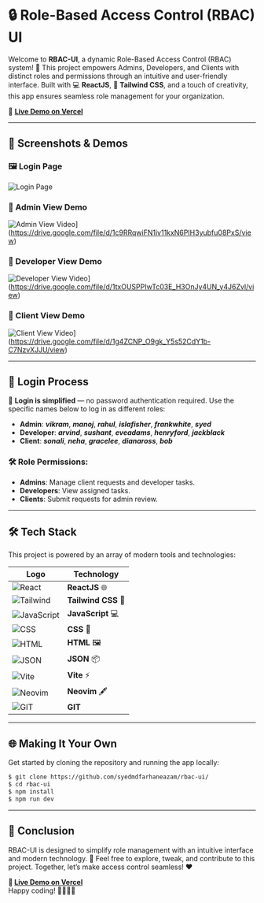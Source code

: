 # 🔒 Role-Based Access Control (RBAC) UI

Welcome to **RBAC-UI**, a dynamic Role-Based Access Control (RBAC) system! 🚀 This project empowers Admins, Developers, and Clients with distinct roles and permissions through an intuitive and user-friendly interface. Built with 💻 **ReactJS**, 🎨 **Tailwind CSS**, and a touch of creativity, this app ensures seamless role management for your organization.

🌟 **[Live Demo on Vercel](https://rbac-ui-silk.vercel.app/)**

---

## 📸 Screenshots & Demos

### 🖼️ Login Page
![Login Page](https://drive.google.com/uc?id=1EpwhJiGlg7LllrrAIGonWROh61RRgyzZ)

### 🎥 Admin View Demo
![Admin View Video](https://img.youtube.com/vi/1c9RRqwiFN1iv11kxN6PIH3yubfu08PxS/0.jpg)](https://drive.google.com/file/d/1c9RRqwiFN1iv11kxN6PIH3yubfu08PxS/view)

### 🎥 Developer View Demo
![Developer View Video](https://img.youtube.com/vi/1txOUSPPIwTc03E_H3OnJy4UN_y4J6Zvl/0.jpg)](https://drive.google.com/file/d/1txOUSPPIwTc03E_H3OnJy4UN_y4J6Zvl/view)

### 🎥 Client View Demo
![Client View Video](https://img.youtube.com/vi/1g4ZCNP_O9gk_Y5s52CdY1b-C7NzvXJJU/0.jpg)](https://drive.google.com/file/d/1g4ZCNP_O9gk_Y5s52CdY1b-C7NzvXJJU/view)

---

## 🔑 Login Process

📝 **Login is simplified** — no password authentication required. Use the specific names below to log in as different roles:

- **Admin**: _***vikram***_, _***manoj***_, _***rahul***_, _***islafisher***_, _***frankwhite***_, _***syed***_
- **Developer**: _***arvind***_, _***sushant***_, _***eveadams***_, _***henryford***_, _***jackblack***_
- **Client**: _***sonali***_, _***neha***_, _***gracelee***_, _***dianaross***_, _***bob***_

### 🛠 Role Permissions:
- **Admins**: Manage client requests and developer tasks.
- **Developers**: View assigned tasks.
- **Clients**: Submit requests for admin review.

---

## 🛠 Tech Stack
This project is powered by an array of modern tools and technologies:

| Logo                         | Technology          |
|------------------------------|---------------------|
| ![React](https://img.icons8.com/color/48/000000/react-native.png) | **ReactJS** 🌐   |
| ![Tailwind](https://github.com/user-attachments/assets/d7f0aab2-e30a-4d52-98f5-4083f9feece4) | **Tailwind CSS** 🎨  |
| ![JavaScript](https://img.icons8.com/color/48/000000/javascript.png) | **JavaScript** 💻 |
| ![CSS](https://img.icons8.com/color/48/000000/css3.png) | **CSS** 🎨         |
| ![HTML](https://img.icons8.com/color/48/000000/html-5--v1.png) | **HTML** 🖼️       |
| ![JSON](https://img.icons8.com/color/48/000000/json.png) | **JSON** 📦        |
| ![Vite](https://vitejs.dev/logo.svg) | **Vite** ⚡          |
| ![Neovim](https://github.com/user-attachments/assets/fca0139d-6f22-4813-bd7a-6c46521de870) | **Neovim** 🖋️ |
| ![GIT](https://images.app.goo.gl/CHSKgtgXHTTSe33k6) | **GIT** |

---

## 🌐 Making It Your Own

Get started by cloning the repository and running the app locally:

```bash
$ git clone https://github.com/syedmdfarhaneazam/rbac-ui/
$ cd rbac-ui
$ npm install
$ npm run dev
```

---

## 🎉 Conclusion

RBAC-UI is designed to simplify role management with an intuitive interface and modern technology. 🚀 Feel free to explore, tweak, and contribute to this project. Together, let’s make access control seamless! ❤️

**🌟 [Live Demo on Vercel](https://rbac-ui-silk.vercel.app/)**  
Happy coding! 👨‍💻👩‍💻

